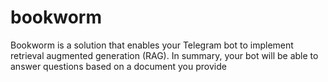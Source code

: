 # bookworm
Bookworm is a solution that enables your Telegram bot to implement retrieval augmented generation (RAG). In summary, your bot will be able to answer questions based on a document you provide
